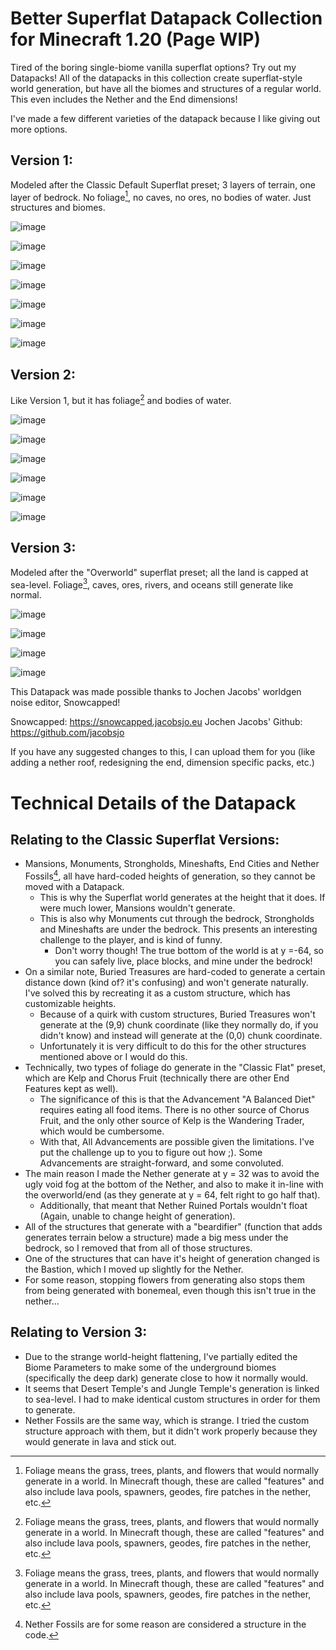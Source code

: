 # Better Superflat Datapack Collection for Minecraft 1.20 (Page WIP)

Tired of the boring single-biome vanilla superflat options?
Try out my Datapacks!
All of the datapacks in this collection create superflat-style world generation, but have all the biomes and structures of a regular world.
This even includes the Nether and the End dimensions! 

I've made a few different varieties of the datapack because I like giving out more options.

## Version 1:
Modeled after the Classic Default Superflat preset; 3 layers of terrain, one layer of bedrock. No foliage[^1], no caves, no ores, no bodies of water. Just structures and biomes.

![image](https://github.com/Quidvio/Better-Superflat-Datapacks/assets/105707614/aae4e032-2fba-4e81-8119-73131e2e13ac)

![image](https://github.com/Quidvio/Better-Superflat-Datapacks/assets/105707614/b492b571-a7a5-467a-8de6-629dac9df25b)

![image](https://github.com/Quidvio/Better-Superflat-Datapacks/assets/105707614/1179e612-1e43-4ce4-9423-28cb9133376e)

![image](https://github.com/Quidvio/Better-Superflat-Datapacks/assets/105707614/d81be696-5c3e-42d9-a50a-1f7a3edb2b48)

![image](https://github.com/Quidvio/Better-Superflat-Datapacks/assets/105707614/1991470e-91a9-4e57-82cd-90be218a16ec)

![image](https://github.com/Quidvio/Better-Superflat-Datapacks/assets/105707614/a46fdac3-33d6-4673-810f-0c901d441fc4)

![image](https://github.com/Quidvio/Better-Superflat-Datapacks/assets/105707614/6e1bd23a-4151-48f8-b0b1-a5a0fa8ae7ca)

## Version 2:
Like Version 1, but it has foliage[^1] and bodies of water.

![image](https://github.com/Quidvio/Better-Superflat-Datapacks/assets/105707614/d0c1350f-9d1f-46e4-a885-cf145215176c)

![image](https://github.com/Quidvio/Better-Superflat-Datapacks/assets/105707614/2a50fb65-c548-4d82-893e-bf3ae2188324)

![image](https://github.com/Quidvio/Better-Superflat-Datapacks/assets/105707614/7ec717c7-0a71-4ae5-85d5-7b68ba91cbc5)

![image](https://github.com/Quidvio/Better-Superflat-Datapacks/assets/105707614/10b03050-b954-426b-8969-0500984e38b6)

![image](https://github.com/Quidvio/Better-Superflat-Datapacks/assets/105707614/bcf8dbf1-8653-4565-8383-cada8482f843)

![image](https://github.com/Quidvio/Better-Superflat-Datapacks/assets/105707614/10e01662-0d3d-44f4-9b7f-ff8c4e01e5c3)

## Version 3:
Modeled after the "Overworld" superflat preset; all the land is capped at sea-level. Foliage[^1], caves, ores, rivers, and oceans still generate like normal.

![image](https://github.com/Quidvio/Better-Superflat/assets/105707614/25ddc01a-0c9f-4274-9f9b-45a6c1b4b16e)

![image](https://github.com/Quidvio/Better-Superflat-Datapacks/assets/105707614/b7c5dab9-1970-43f0-95d4-8d2b1ba4e755)

![image](https://github.com/Quidvio/Better-Superflat-Datapacks/assets/105707614/fa199173-4587-48ab-b076-b3ef3b38a625)

![image](https://github.com/Quidvio/Better-Superflat/assets/105707614/9b2e85d0-8783-42af-a372-0487639c9657)


[^1]: Foliage means the grass, trees, plants, and flowers that would normally generate in a world. In Minecraft though, these are called "features" and also include lava pools, spawners, geodes, fire patches in the nether, etc.

This Datapack was made possible thanks to Jochen Jacobs' worldgen noise editor, Snowcapped!

Snowcapped: https://snowcapped.jacobsjo.eu
Jochen Jacobs' Github: https://github.com/jacobsjo

If you have any suggested changes to this, I can upload them for you (like adding a nether roof, redesigning the end, dimension specific packs, etc.)

# Technical Details of the Datapack

## Relating to the Classic Superflat Versions:
* Mansions, Monuments, Strongholds, Mineshafts, End Cities and Nether Fossils[^2], all have hard-coded heights of generation, so they cannot be moved with a Datapack.  
  * This is why the Superflat world generates at the height that it does. If were much lower, Mansions wouldn't generate.
  * This is also why Monuments cut through the bedrock, Strongholds and Mineshafts are under the bedrock. This presents an interesting challenge to the player, and is kind of funny.
    * Don't worry though! The true bottom of the world is at y =-64, so you can safely live, place blocks, and mine under the bedrock!
* On a similar note, Buried Treasures are hard-coded to generate a certain distance down (kind of? it's confusing) and won't generate naturally. I've solved this by recreating it as a custom structure, which has customizable heights. 
  * Because of a quirk with custom structures, Buried Treasures won't generate at the (9,9) chunk coordinate (like they normally do, if you didn't know) and instead will generate at the (0,0) chunk coordinate. 
  * Unfortunately it is very difficult to do this for the other structures mentioned above or I would do this.
* Technically, two types of foliage do generate in the "Classic Flat" preset, which are Kelp and Chorus Fruit (technically there are other End Features kept as well).
  * The significance of this is that the Advancement "A Balanced Diet" requires eating all food items. There is no other source of Chorus Fruit, and the only other source of Kelp is the Wandering Trader, which would be cumbersome.
  * With that, All Advancements are possible given the limitations. I've put the challenge up to you to figure out how ;). Some Advancements are straight-forward, and some convoluted.
* The main reason I made the Nether generate at y = 32 was to avoid the ugly void fog at the bottom of the Nether, and also to make it in-line with the overworld/end (as they generate at y = 64, felt right to go half that).
  * Additionally, that meant that Nether Ruined Portals wouldn't float (Again, unable to change height of generation).
* All of the structures that generate with a "beardifier" (function that adds generates terrain below a structure) made a big mess under the bedrock, so I removed that from all of those structures.
* One of the structures that can have it's height of generation changed is the Bastion, which I moved up slightly for the Nether.
* For some reason, stopping flowers from generating also stops them from being generated with bonemeal, even though this isn't true in the nether...

## Relating to Version 3:
* Due to the strange world-height flattening, I've partially edited the Biome Parameters to make some of the underground biomes (specifically the deep dark) generate close to how it normally would.
* It seems that Desert Temple's and Jungle Temple's generation is linked to sea-level. I had to make identical custom structures in order for them to generate.
* Nether Fossils are the same way, which is strange. I tried the custom structure approach with them, but it didn't work properly because they would generate in lava and stick out.

[^2]: Nether Fossils are for some reason are considered a structure in the code.
